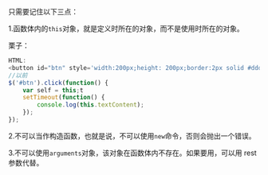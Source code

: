 只需要记住以下三点：

1.函数体内的`this`对象，就是定义时所在的对象，而不是使用时所在的对象。

栗子：

```js
HTML:
<button id="btn" style='width:200px;height: 200px;border:2px solid #ddd;'>2222</button>
//以前
$('#btn').click(function() {
    var self = this;t
    setTimeout(function() {
        console.log(this.textContent);
    });
});
```

2.不可以当作构造函数，也就是说，不可以使用`new`命令，否则会抛出一个错误。

3.不可以使用`arguments`对象，该对象在函数体内不存在。如果要用，可以用 rest 参数代替。

